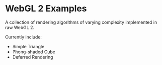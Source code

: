 WebGL 2 Examples
================

A collection of rendering algorithms of varying complexity implemented in raw WebGL 2.

Currently include:
- Simple Triangle
- Phong-shaded Cube
- Deferred Rendering
